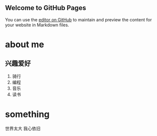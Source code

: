 ## Welcome to GitHub Pages

You can use the [editor on GitHub](https://github.com/the-gc/the-gc.github.io/edit/master/README.md) to maintain and preview the content for your website in Markdown files.

# about me
## 兴趣爱好
1. 骑行
2. 编程
2. 音乐
3. 读书

# something
世界太大 我心依旧
